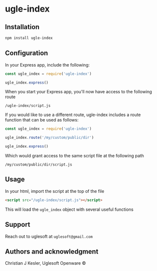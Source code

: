 # ugle-index



## Installation

```bash
npm install ugle-index
```


## Configuration

In your Express app, include the following:

```javascript
const ugle_index = require('ugle-index')

ugle_index.express()
```

When you start your Express app, you'll now have access to the following route

```
/ugle-index/script.js
```

If you would like to use a different route, ugle-index includes a route function that can be used as follows:

```javascript
const ugle_index = require('ugle-index')

ugle_index.route('/my/custom/public/dir')

ugle_index.express()
```

Which would grant access to the same script file at the following path

```
/my/custom/public/dir/script.js
```

## Usage

In your html, import the script at the top of the file

```html
<script src="/ugle-index/script.js"></script>
```

This will load the `ugle_index` object with several useful functions

## Support
Reach out to uglesoft at `uglesoft@gmail.com`

## Authors and acknowledgment
Christian J Kesler, Uglesoft Openware &copy;